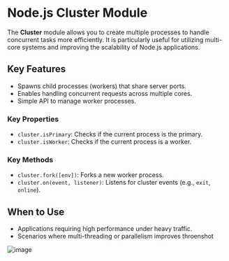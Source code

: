 # Node.js Cluster Module

The **Cluster** module allows you to create multiple processes to handle concurrent tasks more efficiently. It is particularly useful for utilizing multi-core systems and improving the scalability of Node.js applications.

## Key Features
- Spawns child processes (workers) that share server ports.
- Enables handling concurrent requests across multiple cores.
- Simple API to manage worker processes.

### Key Properties
- `cluster.isPrimary`: Checks if the current process is the primary.
- `cluster.isWorker`: Checks if the current process is a worker.

### Key Methods
- `cluster.fork([env])`: Forks a new worker process.
- `cluster.on(event, listener)`: Listens for cluster events (e.g., `exit`, `online`).


## When to Use
- Applications requiring high performance under heavy traffic.
- Scenarios where multi-threading or parallelism improves throenshot

![image](https://github.com/user-attachments/assets/4a57af09-e314-42f7-b5b7-5901a69c159d)


